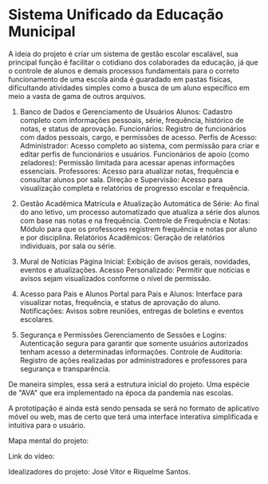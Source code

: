 # Sistema Unificado da Educação Municipal
A ideia do projeto é criar um sistema de gestão escolar escalável, sua principal função é facilitar o cotidiano dos colaborades da educação, já que o controle de alunos e demais processos fundamentais para o correto funcionamento de uma escola ainda é guaradado em pastas físicas, dificultando atividades simples como a busca de um aluno específico em meio a vasta de gama de outros arquivos.

1. Banco de Dados e Gerenciamento de Usuários
Alunos: Cadastro completo com informações pessoais, série, frequência, histórico de notas, e status de aprovação.
Funcionários: Registro de funcionários com dados pessoais, cargo, e permissões de acesso.
Perfis de Acesso:
Administrador: Acesso completo ao sistema, com permissão para criar e editar perfis de funcionários e usuários.
Funcionários de apoio (como zeladores): Permissão limitada para acessar apenas informações essenciais.
Professores: Acesso para atualizar notas, frequência e consultar alunos por sala.
Direção e Supervisão: Acesso para visualização completa e relatórios de progresso escolar e frequência.

2. Gestão Acadêmica
Matrícula e Atualização Automática de Série: Ao final do ano letivo, um processo automatizado que atualiza a série dos alunos com base nas notas e na frequência.
Controle de Frequência e Notas: Módulo para que os professores registrem frequência e notas por aluno e por disciplina.
Relatórios Acadêmicos: Geração de relatórios individuais, por sala ou série.

3. Mural de Notícias
Página Inicial: Exibição de avisos gerais, novidades, eventos e atualizações.
Acesso Personalizado: Permitir que notícias e avisos sejam visualizados conforme o nível de permissão.

4. Acesso para Pais e Alunos
Portal para Pais e Alunos: Interface para visualizar notas, frequência, e status de aprovação do aluno.
Notificações: Avisos sobre reuniões, entregas de boletins e eventos escolares.

5. Segurança e Permissões
Gerenciamento de Sessões e Logins: Autenticação segura para garantir que somente usuários autorizados tenham acesso a determinadas informações.
Controle de Auditoria: Registro de ações realizadas por administradores e professores para segurança e transparência.
  
De maneira simples, essa será a estrutura inicial do projeto. Uma espécie de "AVA" que era implementado na época da pandemia nas escolas.

A prototipação é ainda está sendo pensada se será no formato de aplicativo móvel ou web, mas de certo que terá uma interface interativa simplificada e intuitiva para o usuário.

Mapa mental do projeto:


Link do vídeo:

Idealizadores do projeto: José Vitor e Riquelme Santos.
